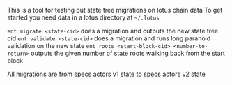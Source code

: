 This is a tool for testing out state tree migrations on lotus chain data
To get started you need data in a lotus directory at `~/.lotus`

`ent migrate <state-cid>` does a migration and outputs the new state tree cid
`ent validate <state-cid>` does a migration and runs long paranoid validation on the new state
`ent roots <start-block-cid> <number-to-return>` outputs the given number of state roots walking back from the start block

All migrations are from specs actors v1 state to specs actors v2 state
